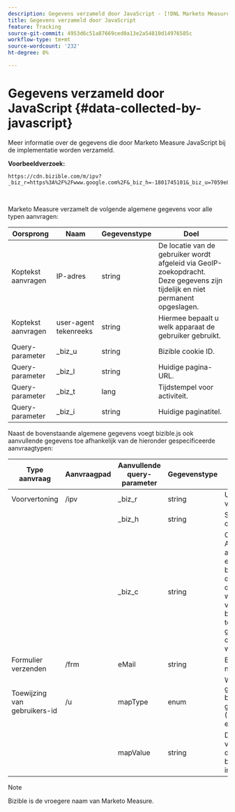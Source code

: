 ```yaml
---
description: Gegevens verzameld door JavaScript - [!DNL Marketo Measure] - Productdocumentatie
title: Gegevens verzameld door JavaScript
feature: Tracking
source-git-commit: 4953d6c51a87669ced0a13e2a54810d14976585c
workflow-type: tm+mt
source-wordcount: '232'
ht-degree: 0%

---
```


# Gegevens verzameld door JavaScript {#data-collected-by-javascript}

Meer informatie over de gegevens die door Marketo Measure JavaScript bij de implementatie worden verzameld.

**Voorbeeldverzoek:**

```
https://cdn.bizible.com/m/ipv?_biz_r=https%3A%2F%2Fwww.google.com%2F&_biz_h=-1801745101&_biz_u=7059e81415f34f7bbaf40fe32fdcba21&_biz_s=8cbeed&_biz_l=https%3A%2F%2Fwww.zendesk.com%2Fservice%2F&_biz_t=1676483822155&_biz_i=Customer%20service%20software%20for%20the%20best%20customer%20experiences%20%7C%20Zendesk&_biz_n=0&rnd=235938&cdn_o=a&_biz_z=1676483822155
```

<br>

Marketo Measure verzamelt de volgende algemene gegevens voor alle typen aanvragen:

<table>
<thead>
  <tr>
    <th>Oorsprong</th>
    <th>Naam</th>
    <th>Gegevenstype</th>
    <th>Doel</th>
  </tr>
</thead>
<tbody>
  <tr>
    <td>Koptekst aanvragen</td>
    <td>IP-adres</td>
    <td>string</td>
    <td>De locatie van de gebruiker wordt afgeleid via GeoIP-zoekopdracht. Deze gegevens zijn tijdelijk en niet permanent opgeslagen.</td>
  </tr>
  <tr>
    <td>Koptekst aanvragen</td>
    <td>user-agent tekenreeks</td>
    <td>string</td>
    <td>Hiermee bepaalt u welk apparaat de gebruiker gebruikt.</td>
  </tr>
  <tr>
    <td>Query-parameter</td>
    <td>_biz_u</td>
    <td>string</td>
    <td>Bizible cookie ID.</td>
  </tr>
  <tr>
    <td>Query-parameter</td>
    <td>_biz_l</td>
    <td>string</td>
    <td>Huidige pagina-URL.</td>
  </tr>
  <tr>
    <td>Query-parameter</td>
    <td>_biz_t</td>
    <td>lang</td>
    <td>Tijdstempel voor activiteit.</td>
  </tr>
  <tr>
    <td>Query-parameter</td>
    <td>_biz_i</td>
    <td>string</td>
    <td>Huidige paginatitel.</td>
  </tr>
</tbody>
</table>

Naast de bovenstaande algemene gegevens voegt bizible.js ook aanvullende gegevens toe afhankelijk van de hieronder gespecificeerde aanvraagtypen:

<table>
<thead>
  <tr>
    <th>Type aanvraag</th>
    <th>Aanvraagpad</th>
    <th>Aanvullende query-parameter</th>
    <th>Gegevenstype</th>
    <th>Doel</th>
  </tr>
</thead>
<tbody>
  <tr>
    <td>Voorvertoning</td>
    <td>/ipv</td>
    <td>_biz_r</td>
    <td>string</td>
    <td>URL verwijzingspagina.</td>
  </tr>
  <tr>
    <td></td>
    <td></td>
    <td>_biz_h</td>
    <td>string</td>
    <td>Schermresolutie van onderbroken client.</td>
  </tr>
  <tr>
    <td></td>
    <td></td>
    <td>_biz_c</td>
    <td>string</td>
    <td>Optionele parameter. Als deze parameter aanwezig is, wijst het erop dat de huurder bizible.js vormt om op de toestemming van de gebruiker te wachten alvorens te volgen, en dat bizible.js de toestemming van de gebruiker heeft ontvangen om worden gevolgd.</td>
  </tr>
  <tr>
    <td>Formulier verzenden</td>
    <td>/frm</td>
    <td>eMail</td>
    <td>string</td>
    <td>E-mailadres voor normale tekst.</td>
  </tr>
  <tr>
    <td>Toewijzing van gebruikers-id</td>
    <td>/u</td>
    <td>mapType</td>
    <td>enum</td>
    <td>Welk type gebruikersidentificatie bizible.js gedetecteerd (Marketo Munchkin id en Adobe ECID)</td>
  </tr>
  <tr>
    <td></td>
    <td></td>
    <td>mapValue</td>
    <td>string</td>
    <td>De eigenlijke waarde van de cookie-id van derden voor de bovenstaande integratie.</td>
  </tr>
</tbody>
</table>

>[!NOTE]
>
>Bizible is de vroegere naam van Marketo Measure.
